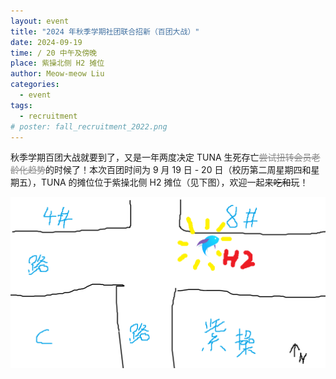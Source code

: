 ```yaml
---
layout: event
title: "2024 年秋季学期社团联合招新（百团大战）"
date: 2024-09-19
time: / 20 中午及傍晚
place: 紫操北侧 H2 摊位
author: Meow-meow Liu
categories:
  - event
tags:
  - recruitment
# poster: fall_recruitment_2022.png
---
```


秋季学期百团大战就要到了，又是一年两度决定 TUNA 生死存亡<del style="opacity: .5;">尝试扭转会员老龄化趋势</del>的时候了！本次百团时间为 9 月 19 日 - 20 日（校历第二周星期四和星期五），TUNA 的摊位位于紫操北侧 H2 摊位（见下图），欢迎一起来~~吃和~~玩！

<!--more-->

![🖊️🐈](/assets/img/events/fall_recruitment_2024.png)
